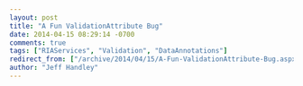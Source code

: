 ```yaml
---
layout: post
title: "A Fun ValidationAttribute Bug"
date: 2014-04-15 08:29:14 -0700
comments: true
tags: ["RIAServices", "Validation", "DataAnnotations"]
redirect_from: ["/archive/2014/04/15/A-Fun-ValidationAttribute-Bug.aspx/", "/archive/2014/04/15/a-fun-validationattribute-bug.aspx"]
author: "Jeff Handley"
---
```


